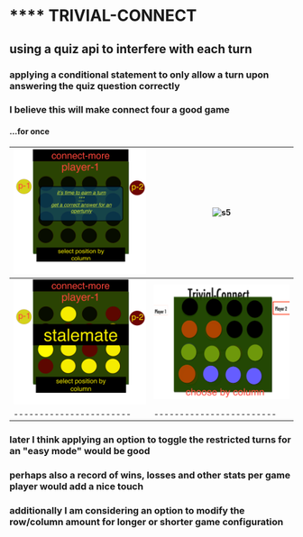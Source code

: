 # **** TRIVIAL-CONNECT

## using a quiz api to interfere with each turn

### applying a conditional statement to only allow a turn upon answering the quiz question correctly

### I believe this will make connect four a good game

#### ...for once

![s5](scene-zero.png)  |  ![s5](scene-win.png)  |
-----------------------|------------------------|
 ![s5](no-win.png)     | ![s5](scene-five.png)  |
-----------------------|------------------------|

### later I think applying an option to toggle the restricted turns for an "easy mode" would be good

### perhaps also a record of wins, losses and other stats per game player would add a nice touch

### additionally I am considering an option to modify the row/column amount for longer or shorter game configuration
